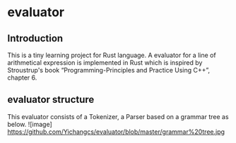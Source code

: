 # evaluator
## Introduction
This is a tiny learning project for Rust language.
A evaluator for a line of arithmetical expression is implemented in Rust which is inspired by Stroustrup's book “Programming-Principles and Practice Using C++”, chapter 6.
## evaluator structure
This evaluator consists of a Tokenizer, a Parser based on a grammar tree as below.
![image]
https://github.com/Yichangcs/evaluator/blob/master/grammar%20tree.jpg
